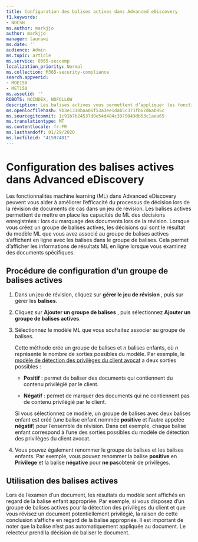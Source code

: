 ```yaml
---
title: Configuration des balises actives dans Advanced eDiscovery
f1.keywords:
- NOCSH
ms.author: markjjo
author: markjjo
manager: laurawi
ms.date: ''
audience: Admin
ms.topic: article
ms.service: O365-seccomp
localization_priority: Normal
ms.collection: M365-security-compliance
search.appverid:
- MOE150
- MET150
ms.assetid: ''
ROBOTS: NOINDEX, NOFOLLOW
description: Les balises actives vous permettent d’appliquer les fonctionnalités d’apprentissage automatique lors de la révision du contenu dans un cas avancé de découverte électronique. Utilisez des groupes de balises actives pour afficher les résultats des modèles de détection d’apprentissage automatique, tels que le modèle de privilège avocat-client.
ms.openlocfilehash: 9b3e1310baa06f53a3ee1dab5c371fb67d6ab95c
ms.sourcegitcommit: 1c91b7b24537d0e54d484c3379043db53c1aea65
ms.translationtype: MT
ms.contentlocale: fr-FR
ms.lasthandoff: 01/29/2020
ms.locfileid: "41597401"
---
```

# <a name="set-up-smart-tags-in-advanced-ediscovery"></a>Configuration des balises actives dans Advanced eDiscovery

Les fonctionnalités machine learning (ML) dans Advanced eDiscovery peuvent vous aider à améliorer l’efficacité du processus de décision lors de la révision de documents de cas dans un jeu de révision. Les balises actives permettent de mettre en place les capacités de ML des décisions enregistrées : lors du marquage des documents lors de la révision. Lorsque vous créez un groupe de balises actives, les décisions qui sont le résultat du modèle ML que vous avez associé au groupe de balises actives s’affichent en ligne avec les balises dans le groupe de balises. Cela permet d’afficher les informations de résultats ML en ligne lorsque vous examinez des documents spécifiques.

## <a name="how-to-set-up-a-smart-tag-group"></a>Procédure de configuration d’un groupe de balises actives

1. Dans un jeu de révision, cliquez sur **gérer le jeu de révision** , puis sur gérer les **balises**.

2. Cliquez sur **Ajouter un groupe de balises** , puis sélectionnez **Ajouter un groupe de balises actives**.

3. Sélectionnez le modèle ML que vous souhaitez associer au groupe de balises.
    
   Cette méthode crée un groupe de balises et *n* balises enfants, où *n* représente le nombre de sorties possibles du modèle. Par exemple, le [modèle de détection des privilèges du client avocat](attorney-privilege-detection.md) a deux sorties possibles : 

   - **Positif** : permet de baliser des documents qui contiennent du contenu privilégié par le client.
   
   - **Négatif** : permet de marquer des documents qui ne contiennent pas de contenu privilégié par le client.
    
    Si vous sélectionnez ce modèle, un groupe de balises avec deux balises enfant est créé (une balise enfant nommée **positive** et l’autre appelée **négatif**) pour l’ensemble de révision. Dans cet exemple, chaque balise enfant correspond à l’une des sorties possibles du modèle de détection des privilèges du client avocat.

4. Vous pouvez également renommer le groupe de balises et les balises enfants. Par exemple, vous pouvez renommer la balise **positive** en **Privilege** et la balise **négative** pour **ne pas**obtenir de privilèges.

## <a name="how-to-use-smart-tags"></a>Utilisation des balises actives

Lors de l’examen d’un document, les résultats du modèle sont affichés en regard de la balise enfant appropriée. Par exemple, si vous disposez d’un groupe de balises actives pour la détection des privilèges du client et que vous révisez un document potentiellement privilégié, la raison de cette conclusion s’affiche en regard de la balise appropriée. Il est important de noter que la balise n’est pas automatiquement appliquée au document. Le relecteur prend la décision de baliser le document.
